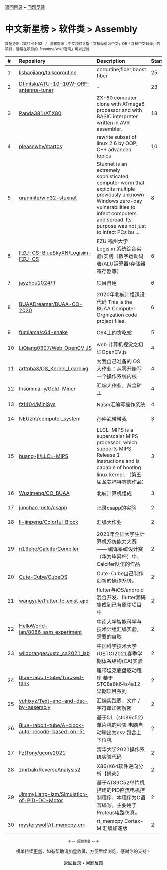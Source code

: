 <a href="https://gitee.com/GrowingGit/GitHub-Chinese-Top-Charts#github中文排行榜">返回目录</a> • <a href="/content/docs/feedback.md">问题反馈</a>

# 中文新星榜 > 软件类 > Assembly
<sub>数据更新: 2022-01-03&nbsp;&nbsp;&nbsp;/&nbsp;&nbsp;&nbsp;温馨提示：中文项目泛指「文档母语为中文」OR「含有中文翻译」的项目，通常在项目的「readme/wiki/官网」可以找到</sub>

|#|Repository|Description|Stars|Updated|Created|
|:-|:-|:-|:-|:-|:-|
|1|[lishaojiang/talkcoroutine](https://gitee.com/lishaojiang/talkcoroutine)|coroutine;fiber;boost fiber|25|2021-08-03|2021-04-18|
|2|[Dfinitski/ATU-10-10W-QRP-antenna-tuner](https://gitee.com/Dfinitski/ATU-10-10W-QRP-antenna-tuner)|-|23|2021-12-09|2021-05-06|
|3|[Panda381/ATX80](https://gitee.com/Panda381/ATX80)|ZX-80 computer clone with ATmega8 processor and with BASIC interpreter written in AVR assembler.|18|2021-12-15|2021-12-15|
|4|[pleasewhy/startos](https://gitee.com/pleasewhy/startos)|rewrite subset of linux 2.6 by OOP, C++ advanced topics|10|2021-07-22|2021-05-26|
|5|[uraninite/win32-stuxnet](https://gitee.com/uraninite/win32-stuxnet)|Stuxnet is an extremely sophisticated computer worm that exploits multiple previously unknown Windows zero-day vulnerabilities to infect computers and spread. Its purpose was not just to infect PCs bu ...|8|2021-09-01|2021-03-16|
|6|[FZU-CS-BlueSkyXN/Logisim-FZU-CS](https://gitee.com/FZU-CS-BlueSkyXN/Logisim-FZU-CS)|FZU 福州大学 Logisim 系统综合实验/实践（数字运动码表/ALU运算器/存储器寄存器等）|6|2021-06-27|2021-05-09|
|7|[jayzhou1024/ft](https://gitee.com/jayzhou1024/ft)|项目自用|6|2021-09-30|2021-03-27|
|8|[BUAADreamer/BUAA-CO-2020](https://gitee.com/BUAADreamer/BUAA-CO-2020)|2020年北航计组课设代码 This is the BUAA Computer Orgnization code project files.|6|2021-11-27|2021-02-04|
|9|[fumiama/c64-snake](https://gitee.com/fumiama/c64-snake)|C64上的贪吃蛇|5|2021-10-18|2021-03-30|
|10|[LiQiang0307/Web_OpenCV_JS](https://gitee.com/LiQiang0307/Web_OpenCV_JS)|web 计算机视觉之初识OpenCV.js|4|2021-07-06|2021-07-06|
|11|[arttnba3/OS_Kernel_Learning](https://gitee.com/arttnba3/OS_Kernel_Learning)|为我自己准备的 OS 大作业：从零开始写一个操作系统内核|4|2021-06-08|2021-06-05|
|12|[Insomnia-y/Gold-Miner](https://gitee.com/Insomnia-y/Gold-Miner)|汇编大作业，黄金矿工|4|2021-06-17|2021-06-01|
|13|[fzf404/MiniSys](https://gitee.com/fzf404/MiniSys)|Nasm汇编写操作系统|4|2021-09-23|2021-01-06|
|14|[NEUzht/computer_system](https://gitee.com/NEUzht/computer_system)|孙仲武带带我|3|2021-12-20|2021-11-20|
|15|[huang-jl/LLCL-MIPS](https://gitee.com/huang-jl/LLCL-MIPS)|LLCL-MIPS is a superscalar MIPS processor, which supports MIPS Release 1 instructions and is capable of booting linux kernel. （第五届龙芯杯特等奖作品）|3|2021-09-25|2021-09-23|
|16|[Wuzimeng/CO_BUAA](https://gitee.com/Wuzimeng/CO_BUAA)|北航计算机组成|3|2021-09-22|2021-01-18|
|17|[junchao-ustc/csapp](https://gitee.com/junchao-ustc/csapp)|记录csapp的实验|2|2021-10-30|2021-10-16|
|18|[li-jinpeng/Colorful_Block](https://gitee.com/li-jinpeng/Colorful_Block)|汇编大作业|2|2021-11-10|2021-10-13|
|19|[n13eho/CalciferCompiler](https://gitee.com/n13eho/CalciferCompiler)|2021年全国大学生计算机系统能力大赛—— 编译系统设计赛（华为毕昇杯）中，Calcifer队伍的作品|2|2021-11-21|2021-09-09|
|20|[Cute-Cube/CubeOS](https://gitee.com/Cute-Cube/CubeOS)|Cute-Cube自己制作创新的操作系统。|2|2021-08-18|2021-07-27|
|21|[wangyule/flutter_to_exist_app](https://gitee.com/wangyule/flutter_to_exist_app)|flutter与iOS/android混合开发、flutter源码集成到已有原生项目中|2|2021-07-16|2021-07-11|
|22|[HelloWorld-Ian/8086_asm_experiment](https://gitee.com/HelloWorld-Ian/8086_asm_experiment)|中南大学智能科学与技术计组汇编实验，需要的自取|2|2021-07-10|2021-07-09|
|23|[wildoranges/ustc_ca2021_lab](https://gitee.com/wildoranges/ustc_ca2021_lab)|中国科学技术大学(USTC)2021春季学期体系结构(CA)实验|2|2021-07-05|2021-07-05|
|24|[Blue-rabbit-tube/Tracked-tank](https://gitee.com/Blue-rabbit-tube/Tracked-tank)|履带坦克底盘驱动程序  基于STC8a8k64s4a12  早期项目系列|2|2021-06-29|2021-06-29|
|25|[yuhixyz/Text-enc-and-dec-by-assembly](https://gitee.com/yuhixyz/Text-enc-and-dec-by-assembly)|汇编实践周，文件 / 字符串加密解密|2|2021-06-23|2021-06-15|
|26|[Blue-rabbit-tube/A-clock-auto-recode-based-on-51](https://gitee.com/Blue-rabbit-tube/A-clock-auto-recode-based-on-51)|基于51（stc89c52）单片机的秒表   电脑自动输出为csv   包含上下位机|2|2021-06-07|2021-06-07|
|27|[FztTony/ucore2021](https://gitee.com/FztTony/ucore2021)|清华大学2021操作系统实验代码|2|2021-06-05|2021-06-05|
|28|[zmrbak/ReverseAnalysis2](https://gitee.com/zmrbak/ReverseAnalysis2)|X86/X64软件逆向分析【提高】|2|2021-08-25|2021-05-16|
|29|[JimmyLiang-lzm/Simulation-of-PID-DC-Motor](https://gitee.com/JimmyLiang-lzm/Simulation-of-PID-DC-Motor)|基于AT89C52单片机搭建的PID直流电机控制程序，本程序为C语言编写，主要用于Proteus电路仿真。|2|2021-08-30|2021-01-31|
|30|[mysterywolf/rt_memcpy_cm](https://gitee.com/mysterywolf/rt_memcpy_cm)|rt_memcpy Cortex-M 汇编加速版|2|2021-12-08|2021-01-22|

<div align="center">
    <p><sub>↓ -- 感谢读者 -- ↓</sub></p>
    榜单持续<a href="/content/docs/milestone.md">更新</a>，如有帮助请加星收藏，方便后续浏览，感谢你的支持！
</div>

<br/>

<div align="center"><a href="https://gitee.com/GrowingGit/GitHub-Chinese-Top-Charts#github中文排行榜">返回目录</a> • <a href="/content/docs/feedback.md">问题反馈</a></div>
